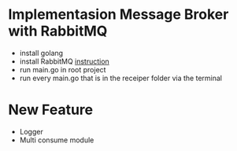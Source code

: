 # Implementasion Message Broker with RabbitMQ
- install golang
- install RabbitMQ [instruction](https://www.rabbitmq.com/download.html)
- run main.go in root project
- run every main.go that is in the receiper folder via the terminal

# New Feature
- Logger
- Multi consume module
